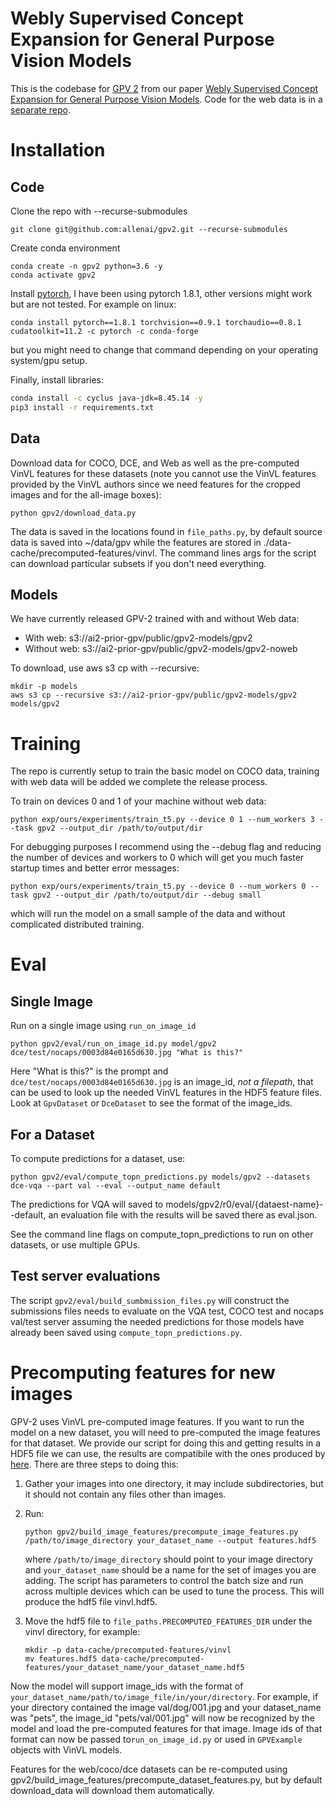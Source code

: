 # Webly Supervised Concept Expansion for General Purpose Vision Models
This is the codebase for [GPV 2](https://prior.allenai.org/projects/gpv2) from our paper [Webly Supervised Concept Expansion for General Purpose Vision Models](http://arxiv.org/abs/2202.02317).
Code for the web data is in a [separate repo](https://prior.allenai.org/projects/gpv2). 

# Installation
## Code
Clone the repo with --recurse-submodules
```
git clone git@github.com:allenai/gpv2.git --recurse-submodules
```

Create conda environment
```
conda create -n gpv2 python=3.6 -y
conda activate gpv2
```

Install [pytorch](https://pytorch.org/), I have been using pytorch 1.8.1, 
other versions might work but are not tested. For example on linux:

```
conda install pytorch==1.8.1 torchvision==0.9.1 torchaudio==0.8.1 cudatoolkit=11.2 -c pytorch -c conda-forge
```

but you might need to change that command depending on your operating system/gpu setup.

Finally, install libraries:
```bash
conda install -c cyclus java-jdk=8.45.14 -y  
pip3 install -r requirements.txt
```
 
## Data
Download data for COCO, DCE, and Web as well as the pre-computed VinVL features for these datasets
(note you cannot use the VinVL features provided by the VinVL authors since we need features 
for the cropped images and for the all-image boxes):
```
python gpv2/download_data.py 
```

The data is saved in the locations found in `file_paths.py`, by default source data is saved 
into ~/data/gpv while the features are stored in ./data-cache/precomputed-features/vinvl.
The command lines args for the script can download particular subsets if you don't need
everything.

## Models
We have currently released GPV-2 trained with and without Web data:


- With web: s3://ai2-prior-gpv/public/gpv2-models/gpv2
- Without web: s3://ai2-prior-gpv/public/gpv2-models/gpv2-noweb

To download, use aws s3 cp with --recursive:

```
mkdir -p models
aws s3 cp --recursive s3://ai2-prior-gpv/public/gpv2-models/gpv2 models/gpv2
```

# Training
The repo is currently setup to train the basic model on COCO data, training with web data will be 
added we complete the release process.

To train on devices 0 and 1 of your machine without web data:

```
python exp/ours/experiments/train_t5.py --device 0 1 --num_workers 3 --task gpv2 --output_dir /path/to/output/dir
```

For debugging purposes I recommend using the --debug flag and reducing the number of devices and 
workers to 0 which will get you much faster startup times and better error messages:

```
python exp/ours/experiments/train_t5.py --device 0 --num_workers 0 --task gpv2 --output_dir /path/to/output/dir --debug small
```

which will run the model on a small sample of the data and without complicated distributed training.

# Eval

## Single Image
Run on a single image using `run_on_image_id` 

```
python gpv2/eval/run_on_image_id.py model/gpv2 dce/test/nocaps/0003d84e0165d630.jpg "What is this?"
```

Here "What is this?" is the prompt and `dce/test/nocaps/0003d84e0165d630.jpg` is an image_id, _not a filepath_, that 
can be used to look up the needed VinVL features in the HDF5 feature files.
Look at `GpvDataset` or `DceDataset` to see the format of the image_ids.

## For a Dataset 
To compute predictions for a dataset, use:

```
python gpv2/eval/compute_topn_predictions.py models/gpv2 --datasets dce-vqa --part val --eval --output_name default
```

The predictions for VQA will saved to models/gpv2/r0/eval/{dataest-name}--default, an 
evaluation file with the results will be saved there as eval.json. 

See the command line flags on compute_topn_predictions to run on other datasets, or 
use multiple GPUs.


## Test server evaluations
The script `gpv2/eval/build_sumbmission_files.py` will construct the submissions files needs to evaluate on the VQA test, COCO test 
and nocaps val/test server assuming the needed predictions for those models have already been saved
using `compute_topn_predictions.py`.


# Precomputing features for new images
GPV-2 uses VinVL pre-computed image features.
If you want to run the model on a new dataset, you will need to pre-computed the image features
for that dataset. We provide our script for doing this and getting results in a HDF5 file we
can use, the results are compatibile with the ones produced by [here](https://github.com/microsoft/scene_graph_benchmark#vinvl-feature-extraction).
There are three steps to doing this:

1. Gather your images into one directory, it may include subdirectories, but it should not contain any
   files other than images.
2. Run:

    ```
    python gpv2/build_image_features/precompute_image_features.py /path/to/image_directory your_dataset_name --output features.hdf5
    ```
   where `/path/to/image_directory` should point to your image directory and `your_dataset_name` should
   be a name for the set of images you are adding. The script has parameters to control the batch size and run across multiple devices
   which can be used to tune the process. This will
   produce the hdf5 file vinvl.hdf5.

3. Move the hdf5 file to `file_paths.PRECOMPUTED_FEATURES_DIR` under the vinvl directory, for example:

    ```
    mkdir -p data-cache/precomputed-features/vinvl
    mv features.hdf5 data-cache/precomputed-features/your_dataset_name/your_dataset_name.hdf5
    ```

Now the model will support image_ids with the format of `your_dataset_name/path/to/image_file/in/your/directory`.
For example, if your directory contained the
image val/dog/001.jpg and your dataset_name was "pets", the image_id "pets/val/001.jpg" will
now be recognized by the model and load the pre-computed features for that image. Image ids of that format
can now be passed to`run_on_image_id.py` or used in `GPVExample` objects with VinVL models.

Features for the web/coco/dce datasets can be re-computed using gpv2/build_image_features/precompute_dataset_features.py,
but by default download_data will download them automatically.
